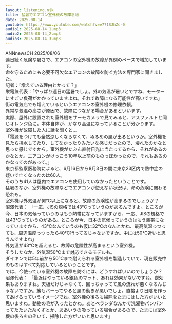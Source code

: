```yaml
---
layout: listening.njk
title: 猛暑でエアコン室外機の故障急増
date: 2025-08-14
youtube: https://www.youtube.com/watch?v=e771SJhZc-0
audio1: 2025-08-14_1.mp3
audio2: 2025-08-14_2.mp3
audio3: 2025-08-14_3.mp3
---
```

ANNnewsCH 2025/08/06  
連日続く危険な暑さで、エアコンの室外機の故障が異例のペースで増加しています。  
命を守るためにも必要不可欠なエアコンの故障を防ぐ方法を専門家に聞きました。 　  
記者：「増えている理由とかって？」  
栄電気代表：「やっぱり連日の猛暑でしょ。外の気温が暑いとですね、モーターにすごい負荷がかかっていますよね。それで故障になる可能性が高いですね」  
街の電気店でも増えているというエアコンの室外機の修理依頼。  
異常な気温の高さが原因で、故障につながる場合があるといいます。 　  
実際、屋外に設置された室外機をサーモカメラで見てみると、アスファルトと同じオレンジ色に。本体自体が、かなり高温になっていることが分かります。 　  
室外機が故障した人に話を聞くと…  
「電源をつけても全然涼しくならなくて、ぬるめの風が出るというか。室外機を見たら排水してたり、してなかったりみたいな感じだったので、壊れたのかなと思った感じですから。室外機がたぶん直射日光に当たってるから、それがあるのかなとか。エアコンがけっこう10年以上前のものっぽかったので、それもあるのかなってのがあって。」 　  
東京都監察医務院によると、6月16日から8月3日の間に東京23区内で熱中症の疑いで亡くなったのは60人。  
そのうち41人は屋内でエアコンを使用していなかったということです。　  
猛暑のなか、室外機の故障などでエアコンが使えない状況は、命の危険に関わる恐れも。 　  
室外機は外気温が何℃以上になると、故障の危険性が高まるのでしょうか？  
沼澤代表： 「一応、JISの規格では43℃っていうのがあるんですよ。ところが今、日本の気候っていうのはもう熱帯になっていますから、一応、JISの規格では43℃っていうのがある。ところが今、日本の気候っていうのはもう熱帯になっていますから、43℃なんていうのも仮に32℃のなんとかね、最高気温っつっても、周辺温度っつったら40℃行ってるじゃないですか。中には50℃近いと思うんですよね」 　  
外気温が43℃を超えると、故障の危険性が高まるという室外機。  
そうしたなか、外気温50℃まで対応できるモデルも。 　  
ダイキンでは5年前から50℃まで耐えられる室外機を製造していて、現在販売中のものはすべて対応しているということです。 　  
では、今使っている室外機の故障を防ぐには、どうすればいいのでしょうか？  
沼澤代表： 「最近はやっている銀色のマット、あれは効果がないですね。逆効果もありますね。天板だけじゃなくて、囲っちゃってて風の流れが悪くなるんじゃないですか。簾もバーってやると風の動きが悪いでしょ。直接より日陰を作ってあげるっていうイメージでね。室外機の後ろも掃除をたまにはした方がいいと思いますね。動物の毛が入ったとかね。あとベランダなんかで洗濯物パンパンってたたいた糸くずとか、ああいうの吸っている場合があるので、たまには室外機の後ろをのぞいて、掃除した方がいいと思います」